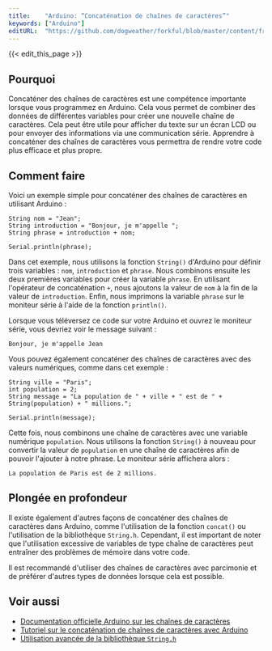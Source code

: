 ```yaml
---
title:    "Arduino: “Concaténation de chaînes de caractères”"
keywords: ["Arduino"]
editURL:  "https://github.com/dogweather/forkful/blob/master/content/fr/arduino/concatenating-strings.md"
---
```


{{< edit_this_page >}}

## Pourquoi

Concaténer des chaînes de caractères est une compétence importante lorsque vous programmez en Arduino. Cela vous permet de combiner des données de différentes variables pour créer une nouvelle chaîne de caractères. Cela peut être utile pour afficher du texte sur un écran LCD ou pour envoyer des informations via une communication série. Apprendre à concaténer des chaînes de caractères vous permettra de rendre votre code plus efficace et plus propre.

## Comment faire

Voici un exemple simple pour concaténer des chaînes de caractères en utilisant Arduino :

```Arduino
String nom = "Jean";
String introduction = "Bonjour, je m'appelle ";
String phrase = introduction + nom;

Serial.println(phrase);
```

Dans cet exemple, nous utilisons la fonction ```String()``` d'Arduino pour définir trois variables : ```nom```, ```introduction``` et ```phrase```. Nous combinons ensuite les deux premières variables pour créer la variable ```phrase```. En utilisant l'opérateur de concaténation ```+```, nous ajoutons la valeur de ```nom``` à la fin de la valeur de ```introduction```. Enfin, nous imprimons la variable ```phrase``` sur le moniteur série à l'aide de la fonction ```println()```.

Lorsque vous téléversez ce code sur votre Arduino et ouvrez le moniteur série, vous devriez voir le message suivant :

```
Bonjour, je m'appelle Jean
```

Vous pouvez également concaténer des chaînes de caractères avec des valeurs numériques, comme dans cet exemple :

```Arduino
String ville = "Paris";
int population = 2;
String message = "La population de " + ville + " est de " + String(population) + " millions.";

Serial.println(message);
```

Cette fois, nous combinons une chaîne de caractères avec une variable numérique ```population```. Nous utilisons la fonction ```String()``` à nouveau pour convertir la valeur de ```population``` en une chaîne de caractères afin de pouvoir l'ajouter à notre phrase. Le moniteur série affichera alors :

```
La population de Paris est de 2 millions.
```

## Plongée en profondeur

Il existe également d'autres façons de concaténer des chaînes de caractères dans Arduino, comme l'utilisation de la fonction ```concat()``` ou l'utilisation de la bibliothèque ```String.h```. Cependant, il est important de noter que l'utilisation excessive de variables de type chaîne de caractères peut entraîner des problèmes de mémoire dans votre code.

Il est recommandé d'utiliser des chaînes de caractères avec parcimonie et de préférer d'autres types de données lorsque cela est possible.

## Voir aussi

- [Documentation officielle Arduino sur les chaînes de caractères](https://www.arduino.cc/reference/en/language/variables/data-types/string/)
- [Tutoriel sur le concaténation de chaînes de caractères avec Arduino](https://circuitdigest.com/microcontroller-projects/concatenate-string-by-using-string-and-string-h-arduino-tutorial)
- [Utilisation avancée de la bibliothèque ```String.h```](https://playground.arduino.cc/Main/PrintingNumbers/)